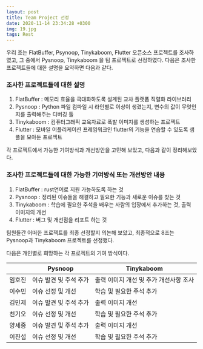 ```yaml
---
layout: post
title: Team Project 선정
date: 2020-11-14 23:34:28 +0300
img: 19.jpg
tags: Rest
---
```

우리 조는 FlatBuffer, Psynoop, Tinykaboom, Flutter 오픈소스 프로젝트를 조사하였고, 그 중에서 Pysnoop, Tinykaboom 을 팀 프로젝트로 선정하였다.
다음은 조사한 프로젝트들에 대한 설명을 요약하면 다음과 같다. 

### 조사한 프로젝트들에 대한 설명

1. FlatBuffer : 메모리 효율을 극대화하도록 설계된 교차 플랫폼 직렬화 라이브러리
2. Pysnoop : Python 파일 컴파일 시 라인별로 이상이 생겼는지, 변수의 값이 무엇인지를 출력해주는 디버깅 툴
3. Tinykaboom : 컴퓨터그래픽 교육자료로 폭발 이미지를 생성하는 프로젝트
4. Flutter : 모바일 어플리케이션 프레임워크인 flutter의 기능을 연습할 수 있도록 샘플을 모아둔 프로젝트

각 프로젝트에서 가능한 기여방식과 개선방안을 고민해 보았고, 다음과 같이 정리해보았다.

### 조사한 프로젝트들에 대한 가능한 기여방식 또는 개선방안 내용

1. FlatBuffer : rust언어로 지원 가능하도록 하는 것
2. Pysnoop : 정리된 이슈들을 해결하고 필요한 기능과 새로운 이슈를 찾는 것
3. Tinykaboom : 학습에 필요한 주석을 배우는 사람의 입장에서 추가하는 것, 출력 이미지의 개선
4. Flutter : 버그 및 개선점을 리포트 하는 것

팀원들간 어떠한 프로젝트를 최종 선정할지 의논해 보았고, 최종적으로 8조는 Pysnoop과 Tinykaboom 프로젝트를 선정했다.

다음은 개인별로 희망하는 각 프로젝트의 기여 방식이다.

|  	| Pysnoop 	| Tinykaboom 	|
|-	|-	|-	|
| 임호진 	| 이슈 발견 및 주석 추가 	| 출력 이미지 개선 및 추가 개선사항 조사 	|
| 이수민 	| 이슈 선정 및 개선 	| 학습 및 필요한 주석 추가 	|
| 김민제 	| 이슈 발견 및 주석 추가 	| 출력 이미지 개선 	|
| 천기오 	| 이슈 선정 및 개선 	| 학습 및 필요한 주석 추가 	|
| 양세중 	| 이슈 발견 및 주석 추가 	| 출력 이미지 개선 	|
| 이진섭 	| 이슈 선정 및 개선 	| 학습 및 필요한 주석 추가 	|
